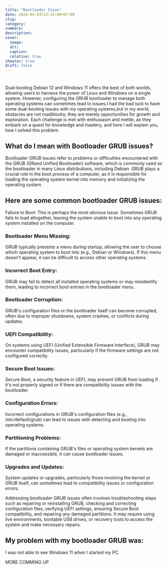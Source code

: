 ```yaml
---
title: "Bootloader Issue"
date: 2024-04-03T23:15:00+07:00
slug: 
category: 
summary:
description: 
cover:
  image:  
  alt:
  caption: 
  relative: true
showtoc: true
draft: false
---
```


#
Dual-booting Debian 12 and Windows 11 offers the best of both worlds, allowing users to harness the power of Linux and Windows on a single system. However, configuring the GRUB bootloader to manage both operating systems can sometimes lead to issues.I had the bad luck to have some dual-booting issues with my operating systems,but in my world, obstacles are not roadblocks; they are merely opportunities for growth and exploration. Each challenge is met with enthusiasm and mettle, as they embark on a quest for knowledge and mastery, and here I will explain you, how I solved this problem.
## What do I mean with Bootloader GRUB issues?

Bootloader GRUB issues refer to problems or difficulties encountered with the GRUB (GRand Unified Bootloader) software, which is commonly used as the bootloader in many Linux distributions, including Debian. GRUB plays a crucial role in the boot process of a computer, as it is responsible for loading the operating system kernel into memory and initializing the operating system.

## Here are some common bootloader GRUB issues:
Failure to Boot: This is perhaps the most obvious issue. Sometimes GRUB fails to load altogether, leaving the system unable to boot into any operating system installed on the computer.

### Bootloader Menu Missing: 
GRUB typically presents a menu during startup, allowing the user to choose which operating system to boot into (e.g., Debian or Windows). If this menu doesn't appear, it can be difficult to access other operating systems.

### Incorrect Boot Entry: 
GRUB may fail to detect all installed operating systems or may misidentify them, leading to incorrect boot entries in the bootloader menu.

### Bootloader Corruption: 
GRUB's configuration files or the bootloader itself can become corrupted, often due to improper shutdowns, system crashes, or conflicts during updates.

### UEFI Compatibility: 
On systems using UEFI (Unified Extensible Firmware Interface), GRUB may encounter compatibility issues, particularly if the firmware settings are not configured correctly.

### Secure Boot Issues: 
Secure Boot, a security feature in UEFI, may prevent GRUB from loading if it's not properly signed or if there are compatibility issues with the bootloader.

### Configuration Errors: 
Incorrect configurations in GRUB's configuration files (e.g., /etc/default/grub) can lead to issues with detecting and booting into operating systems.

### Partitioning Problems: 
If the partitions containing GRUB's files or operating system kernels are damaged or inaccessible, it can cause bootloader issues.

### Upgrades and Updates: 
System updates or upgrades, particularly those involving the kernel or GRUB itself, can sometimes lead to compatibility issues or configuration errors.

Addressing bootloader GRUB issues often involves troubleshooting steps such as repairing or reinstalling GRUB, checking and correcting configuration files, verifying UEFI settings, ensuring Secure Boot compatibility, and repairing any damaged partitions. It may require using live environments, bootable USB drives, or recovery tools to access the system and make necessary repairs.

## My problem with my bootloader GRUB was:

I was not able to see Windows 11 when I started my PC. 


MORE COMMING UP